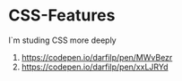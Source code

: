 # CSS-Features
I`m studing CSS more deeply

1. https://codepen.io/darfilp/pen/MWvBezr
2. https://codepen.io/darfilp/pen/xxLJRYd
